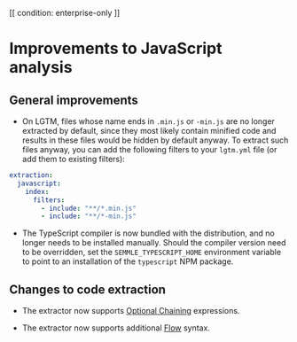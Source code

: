 [[ condition: enterprise-only ]]

# Improvements to JavaScript analysis

## General improvements

* On LGTM, files whose name ends in `.min.js` or `-min.js` are no longer extracted by default, since they most likely contain minified code and results in these files would be hidden by default anyway. To extract such files anyway, you can add the following filters to your `lgtm.yml` file (or add them to existing filters):

```yaml
extraction:
  javascript:
    index:
      filters:
        - include: "**/*.min.js"
        - include: "**/*-min.js"
```

* The TypeScript compiler is now bundled with the distribution, and no longer needs to be installed manually.
  Should the compiler version need to be overridden, set the `SEMMLE_TYPESCRIPT_HOME` environment variable to
  point to an installation of the `typescript` NPM package.

## Changes to code extraction

* The extractor now supports [Optional Chaining](https://github.com/tc39/proposal-optional-chaining) expressions.

* The extractor now supports additional [Flow](https://flow.org/) syntax.
